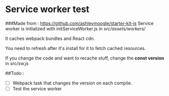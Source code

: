 # Service worker test
###Made from : https://github.com/ashleymoogle/starter-kit-js
Service worker is initialized with initServiceWorker.js in *src/assets/workers/*

It caches webpack bundles and React cdn.

You need to refresh after it's install for it to fetch cached resources.

If you change the code and want to recache stuff, change the **const version** in *src/sw.js*

##Todo :
- [ ] Webpack task that changes the version on each compile.
- [ ] Test the service worker